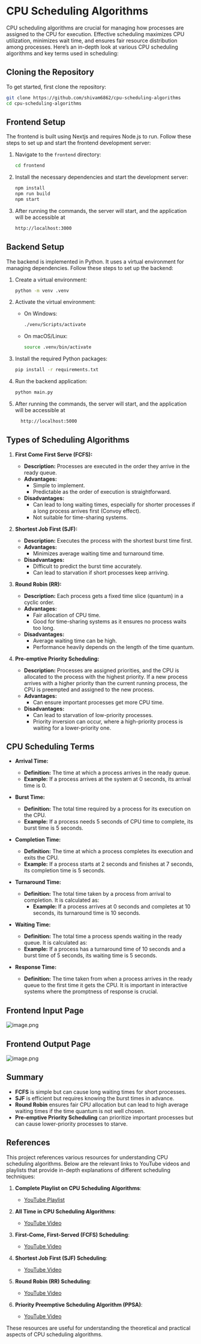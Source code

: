 # CPU Scheduling Algorithms

CPU scheduling algorithms are crucial for managing how processes are assigned to the CPU for execution. Effective scheduling maximizes CPU utilization, minimizes wait time, and ensures fair resource distribution among processes. Here’s an in-depth look at various CPU scheduling algorithms and key terms used in scheduling:

## Cloning the Repository

To get started, first clone the repository:

```bash
git clone https://github.com/shivam6862/cpu-scheduling-algorithms
cd cpu-scheduling-algorithms
```

## Frontend Setup

The frontend is built using Nextjs and requires Node.js to run. Follow these steps to set up and start the frontend development server:

1. Navigate to the `frontend` directory:

   ```bash
   cd frontend
   ```

2. Install the necessary dependencies and start the development server:
   ```bash
   npm install
   npm run build
   npm start
   ```
3. After running the commands, the server will start, and the application will be accessible at
   ```bash
   http://localhost:3000
   ```

## Backend Setup

The backend is implemented in Python. It uses a virtual environment for managing dependencies. Follow these steps to set up the backend:

1. Create a virtual environment:

   ```bash
   python -m venv .venv
   ```

2. Activate the virtual environment:

   - On Windows:

     ```bash
     ./venv/Scripts/activate
     ```

   - On macOS/Linux:
     ```bash
     source .venv/bin/activate
     ```

3. Install the required Python packages:

   ```bash
   pip install -r requirements.txt
   ```

4. Run the backend application:
   ```bash
   python main.py
   ```
5. After running the commands, the server will start, and the application will be accessible at
   ```bash
     http://localhost:5000
   ```

## Types of Scheduling Algorithms

1. **First Come First Serve (FCFS):**

   - **Description:** Processes are executed in the order they arrive in the ready queue.
   - **Advantages:**
     - Simple to implement.
     - Predictable as the order of execution is straightforward.
   - **Disadvantages:**
     - Can lead to long waiting times, especially for shorter processes if a long process arrives first (Convoy effect).
     - Not suitable for time-sharing systems.

2. **Shortest Job First (SJF):**

   - **Description:** Executes the process with the shortest burst time first.
   - **Advantages:**
     - Minimizes average waiting time and turnaround time.
   - **Disadvantages:**
     - Difficult to predict the burst time accurately.
     - Can lead to starvation if short processes keep arriving.

3. **Round Robin (RR):**

   - **Description:** Each process gets a fixed time slice (quantum) in a cyclic order.
   - **Advantages:**
     - Fair allocation of CPU time.
     - Good for time-sharing systems as it ensures no process waits too long.
   - **Disadvantages:**
     - Average waiting time can be high.
     - Performance heavily depends on the length of the time quantum.

4. **Pre-emptive Priority Scheduling:**
   - **Description:** Processes are assigned priorities, and the CPU is allocated to the process with the highest priority. If a new process arrives with a higher priority than the current running process, the CPU is preempted and assigned to the new process.
   - **Advantages:**
     - Can ensure important processes get more CPU time.
   - **Disadvantages:**
     - Can lead to starvation of low-priority processes.
     - Priority inversion can occur, where a high-priority process is waiting for a lower-priority one.

## CPU Scheduling Terms

- **Arrival Time:**

  - **Definition:** The time at which a process arrives in the ready queue.
  - **Example:** If a process arrives at the system at 0 seconds, its arrival time is 0.

- **Burst Time:**

  - **Definition:** The total time required by a process for its execution on the CPU.
  - **Example:** If a process needs 5 seconds of CPU time to complete, its burst time is 5 seconds.

- **Completion Time:**

  - **Definition:** The time at which a process completes its execution and exits the CPU.
  - **Example:** If a process starts at 2 seconds and finishes at 7 seconds, its completion time is 5 seconds.

- **Turnaround Time:**

  - **Definition:** The total time taken by a process from arrival to completion. It is calculated as:
    - **Example:** If a process arrives at 0 seconds and completes at 10 seconds, its turnaround time is 10 seconds.

- **Waiting Time:**

  - **Definition:** The total time a process spends waiting in the ready queue. It is calculated as:
  - **Example:** If a process has a turnaround time of 10 seconds and a burst time of 5 seconds, its waiting time is 5 seconds.

- **Response Time:**
  - **Definition:** The time taken from when a process arrives in the ready queue to the first time it gets the CPU. It is important in interactive systems where the promptness of response is crucial.

## Frontend Input Page

![image.png](/docs/input.png)

## Frontend Output Page

![image.png](/docs/image.png)

## Summary

- **FCFS** is simple but can cause long waiting times for short processes.
- **SJF** is efficient but requires knowing the burst times in advance.
- **Round Robin** ensures fair CPU allocation but can lead to high average waiting times if the time quantum is not well chosen.
- **Pre-emptive Priority Scheduling** can prioritize important processes but can cause lower-priority processes to starve.

## References

This project references various resources for understanding CPU scheduling algorithms. Below are the relevant links to YouTube videos and playlists that provide in-depth explanations of different scheduling techniques:

1. **Complete Playlist on CPU Scheduling Algorithms**:

   - [YouTube Playlist](https://www.youtube.com/playlist?list=PLxCzCOWd7aiGz9donHRrE9I3Mwn6XdP8p)

2. **All Time in CPU Scheduling Algorithms**:

   - [YouTube Video](https://youtu.be/n7Owxwfr6Ko?si=wPUCbu_3gStEIlCw)

3. **First-Come, First-Served (FCFS) Scheduling**:

   - [YouTube Video](https://youtu.be/MZdVAVMgNpA?si=CRLvEcEKYalJNz2P)

4. **Shortest Job First (SJF) Scheduling**:

   - [YouTube Video](https://youtu.be/VCIVXPoiLpU?si=fTrCM-M0rQTYpEs_)

5. **Round Robin (RR) Scheduling**:

   - [YouTube Video](https://youtu.be/TxjIlNYRZ5M?si=NpXYVyLG_79EtDXw)

6. **Priority Preemptive Scheduling Algorithm (PPSA)**:
   - [YouTube Video](https://youtu.be/rsDGfFxSgiY?si=VyjIvVoqH-lhsSL_)

These resources are useful for understanding the theoretical and practical aspects of CPU scheduling algorithms.
